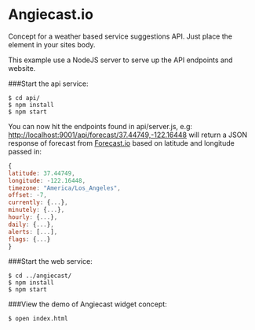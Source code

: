 Angiecast.io
========================

Concept for a weather based service suggestions API. Just place the <weatherServices> element in your sites body.

This example use a NodeJS server to serve up the API endpoints and website.

###Start the api service:

```
$ cd api/
$ npm install
$ npm start
```
You can now hit the endpoints found in api/server.js, e.g:
<http://localhost:9001/api/forecast/37.44749,-122.16448> will return a JSON response of forecast from [Forecast.io](http://forecast.io/) based on latitude and longitude passed in:
```javascript
{
latitude: 37.44749,
longitude: -122.16448,
timezone: "America/Los_Angeles",
offset: -7,
currently: {...},
minutely: {...},
hourly: {...},
daily: {...},
alerts: [...],
flags: {...}
}
```
###Start the web service:

```
$ cd ../angiecast/
$ npm install
$ npm start
```
###View the demo of Angiecast widget concept:
```
$ open index.html

```
